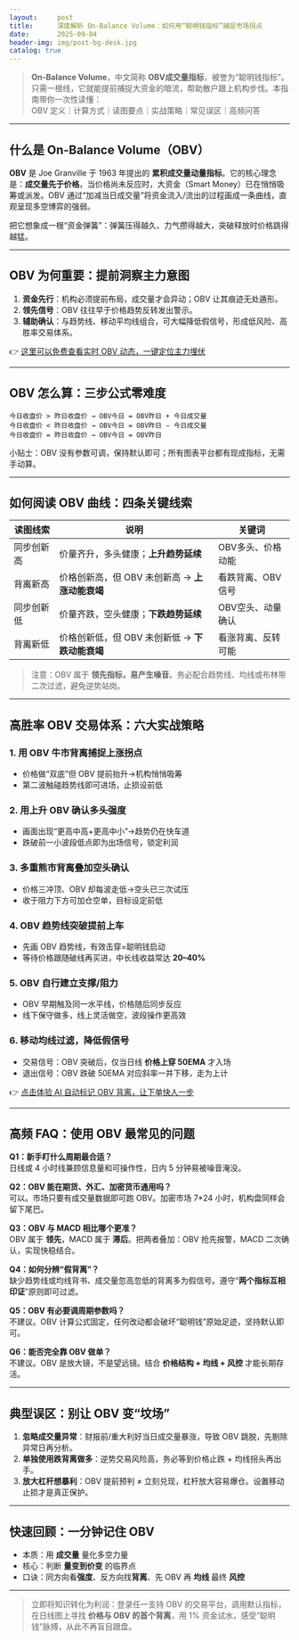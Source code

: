 ```yaml
---
layout:     post
title:      深度解析 On-Balance Volume：如何用“聪明钱指标”捕捉市场拐点
date:       2025-09-04
header-img: img/post-bg-desk.jpg
catalog: true
---
```


> **On-Balance Volume**，中文简称 **OBV成交量指标**，被誉为“聪明钱指标”。只需一根线，它就能提前捕捉大资金的暗流，帮助散户跟上机构步伐。本指南带你一次性读懂：  
> OBV 定义｜计算方式｜读图要点｜实战策略｜常见误区｜高频问答

---

## 什么是 On-Balance Volume（OBV）

**OBV** 是 Joe Granville 于 1963 年提出的 **累积成交量动量指标**。它的核心理念是：**成交量先于价格**，当价格尚未反应时，大资金（Smart Money）已在悄悄吸筹或派发。OBV 通过“加减当日成交量”将资金流入/流出的过程画成一条曲线，直观呈现多空博弈的强弱。  

把它想象成一根“资金弹簧”：弹簧压得越久、力气攒得越大，突破释放时价格跳得越猛。

---

## OBV 为何重要：提前洞察主力意图

1. **资金先行**：机构必须提前布局，成交量才会异动；OBV 让其痕迹无处遁形。  
2. **领先信号**：OBV 往往早于价格趋势反转发出警示。  
3. **辅助确认**：与趋势线、移动平均线组合，可大幅降低假信号，形成低风险、高胜率交易体系。  

👉 [这里可以免费查看实时 OBV 动态，一键定位主力埋伏](https://okxdog.com/)

---

## OBV 怎么算：三步公式零难度

```text
今日收盘价 > 昨日收盘价 → OBV今日 = OBV昨日 + 今日成交量
今日收盘价 < 昨日收盘价 → OBV今日 = OBV昨日 − 今日成交量
今日收盘价 = 昨日收盘价 → OBV今日 = OBV昨日
```

小贴士：OBV 没有参数可调，保持默认即可；所有图表平台都有现成指标，无需手动算。

---

## 如何阅读 OBV 曲线：四条关键线索

| 读图线索 | 说明 | 关键词 |
|---|---|---|
| 同步创新高 | 价量齐升，多头健康；**上升趋势延续** | OBV多头、价格动能 |
| 背离新高 | 价格创新高，但 OBV 未创新高 → **上涨动能衰竭** | 看跌背离、OBV信号 |
| 同步创新低 | 价量齐跌，空头健康；**下跌趋势延续** | OBV空头、动量确认 |
| 背离新低 | 价格创新低，但 OBV 未创新低 → **下跌动能衰竭** | 看涨背离、反转可能 |

> 注意：OBV 属于 **领先指标，易产生噪音**。务必配合趋势线、均线或布林带二次过滤，避免逆势站岗。

---

## 高胜率 OBV 交易体系：六大实战策略

### 1. 用 OBV 牛市背离捕捉上涨拐点  
- 价格做“双底”但 OBV 提前抬升→机构悄悄吸筹  
- 第二波触碰趋势线即可进场，止损设前低  

### 2. 用上升 OBV 确认多头强度  
- 画面出现“更高中高+更高中小”→趋势仍在快车道  
- 跌破前一小波段低点即为出场信号，锁定利润  

### 3. 多重熊市背离叠加空头确认  
- 价格三冲顶、OBV 却每波走低→空头已三次试压  
- 收于阻力下方可加仓空单，目标设定前低  

### 4. OBV 趋势线突破提前上车  
- 先画 OBV 趋势线，有效击穿=聪明钱启动  
- 等待价格跟随破线再买进，中长线收益常达 **20–40%**  

### 5. OBV 自行建立支撑/阻力  
- OBV 早期触及同一水平线，价格随后同步反应  
- 线下保守做多，线上灵活做空，波段操作更高效  

### 6. 移动均线过滤，降低假信号  
- 交易信号：OBV 突破后，仅当日线 **价格上穿 50EMA** 才入场  
- 退出信号：OBV 跌破 50EMA 对应斜率一并下移，走为上计  

👉 [点击体验 AI 自动标记 OBV 背离，让下单快人一步](https://okxdog.com/)

---

## 高频 FAQ：使用 OBV 最常见的问题

**Q1：新手盯什么周期最合适？**  
日线或 4 小时线兼顾信息量和可操作性，日内 5 分钟易被噪音淹没。

**Q2：OBV 能在期货、外汇、加密货币通用吗？**  
可以。市场只要有成交量数据即可跑 OBV。加密市场 7*24 小时，机构盘同样会留下尾巴。

**Q3：OBV 与 MACD 相比哪个更准？**  
OBV 属于 **领先**，MACD 属于 **滞后**。把两者叠加：OBV 抢先报警，MACD 二次确认，实现快稳结合。

**Q4：如何分辨“假背离”？**  
缺少趋势线或均线背书、成交量忽高忽低的背离多为假信号。遵守“**两个指标互相印证**”原则即可过滤。

**Q5：OBV 有必要调周期参数吗？**  
不建议。OBV 计算公式固定，任何改动都会破坏“聪明钱”原始足迹，坚持默认即可。

**Q6：能否完全靠 OBV 做单？**  
不建议。OBV 是放大镜，不是望远镜。结合 **价格结构 + 均线 + 风控** 才能长期存活。

---

## 典型误区：别让 OBV 变“坟场”

1. **忽略成交量异常**：财报前/重大利好当日成交量暴涨，导致 OBV 跳脱，先剔除异常日再分析。  
2. **单独使用跌背离做多**：逆势交易风险高，务必等到价格止跌 + 均线拐头再出手。  
3. **放大杠杆想暴利**：OBV 提前预判 ≠ 立刻兑现，杠杆放大容易爆仓。设置移动止损才是真正保护。  

---

## 快速回顾：一分钟记住 OBV

- 本质：用 **成交量** 量化多空力量  
- 核心：判断 **量变到价变** 的临界点  
- 口诀：同方向看**强度**、反方向找**背离**、先 OBV 再 **均线** 最终 **风控**

---

> 立即将知识转化为利润：登录任一支持 OBV 的交易平台，调用默认指标，在日线图上寻找 **价格与 OBV 的首个背离**，用 1% 资金试水，感受“聪明钱”脉搏，从此不再盲目跟盘。